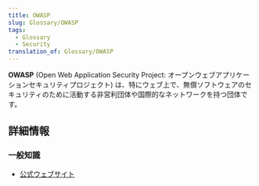 ```yaml
---
title: OWASP
slug: Glossary/OWASP
tags:
  - Glossary
  - Security
translation_of: Glossary/OWASP
---
```

**OWASP** (Open Web Application Security Project: オープンウェブアプリケーションセキュリティプロジェクト) は、特にウェブ上で、無償ソフトウェアのセキュリティのために活動する非営利団体や国際的なネットワークを持つ団体です。

## 詳細情報

### 一般知識

- [公式ウェブサイト](http://www.owasp.org)
